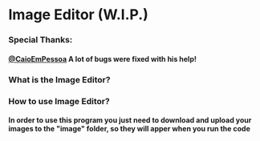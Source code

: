 # Image Editor (W.I.P.)
### Special Thanks:
#### [@CaioEmPessoa](https://github.com/CaioEmPessoa) A lot of bugs were fixed with his help!

### What is the Image Editor?


### How to use Image Editor?
#### In order to use this program you just need to download and upload your images to the "image" folder, so they will apper when you run the code
